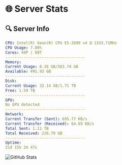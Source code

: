 # 🌐 Server Stats
## 🔍 Server Info
```yaml
CPU: Intel(R) Xeon(R) CPU E5-2699 v4 @ 1333.71MHz
CPU Usage: 7.00%
Cores: 44P | 88T
-----------------------------------
Memory:
Current Usage: 8.36 GB/503.74 GB
Available: 491.93 GB
-----------------------------------
Disk:
Current Usage: 32.14 GB/1.71 TB
Free: 1.59 TB
-----------------------------------
GPU:
No GPU detected
-----------------------------------
Network:
Current Transfer (Sent): 695.77 KB/s
Current Transfer (Received): 64.69 KB/s
Total Sent: 1.11 TB
Total Received: 226.79 GB
-----------------------------------
Uptime:
21d 15h 2m 47s
```
![GitHub Stats](https://img.shields.io/badge/Updated-2025-05-11_08:11:35-blue)